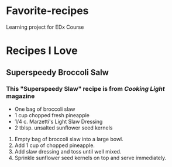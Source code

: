# Favorite-recipes
Learning project for EDx Course
<h1>Recipes I Love</h1>
    <h2>Superspeedy Broccoli Salw</h2>
    <h3>This "Superspeedy Slaw" recipe is from <i>Cooking Light</i> magazine</h3>
    <ul>
        <li>One bag of broccoli slaw</li>
        <li>1 cup chopped fresh pineapple</li>
        <li>1/4 c. Marzetti's Light Slaw Dressing</li>
        <li>2 tblsp. unsalted sunflower seed kernels</li>   
    </ul>
    <p></p>
    <ol>
        <li>Empty bag of broccoli slaw into a large bowl.</li>
        <li>Add 1 cup of chopped pineapple.</li>
        <li>Add slaw dressing and toss until well mixed.</li>
        <li>Sprinkle sunflower seed kernels on top and serve immediately.</li>
